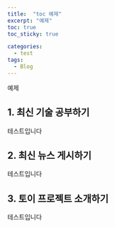 ```yaml
---
title:  "toc 예제"
excerpt: "예제"
toc: true
toc_sticky: true

categories:
  - test
tags:
  - Blog
---
```


예제

## 1. 최신 기술 공부하기

테스트입니다

## 2. 최신 뉴스 게시하기

테스트입니다

## 3. 토이 프로젝트 소개하기

테스트입니다